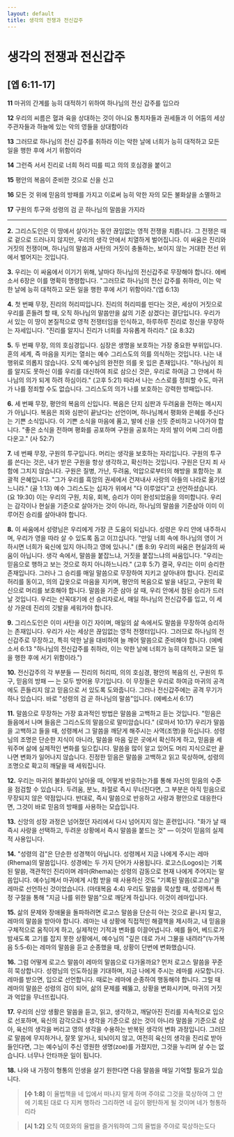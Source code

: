 ```yaml
---
layout: default
title: 생각의 전쟁과 전신갑주
---
```


<link rel="stylesheet" href="/assets/css/saltnlight.css">

# 생각의 전쟁과 전신갑주

## [엡 6:11-17]

**11** 마귀의 간계를 능히 대적하기 위하여 하나님의 전신 갑주를 입으라

**12** 우리의 씨름은 혈과 육을 상대하는 것이 아니요 통치자들과 권세들과 이 어둠의 세상 주관자들과 하늘에 있는 악의 영들을 상대함이라

**13** 그러므로 하나님의 전신 갑주를 취하라 이는 악한 날에 너희가 능히 대적하고 모든 일을 행한 후에 서기 위함이라

**14** 그런즉 서서 진리로 너희 허리 띠를 띠고 의의 호심경을 붙이고

**15** 평안의 복음이 준비한 것으로 신을 신고

**16** 모든 것 위에 믿음의 방패를 가지고 이로써 능히 악한 자의 모든 불화살을 소멸하고

**17** 구원의 투구와 성령의 검 곧 하나님의 말씀을 가지라

---

**2.** 그리스도인은 이 땅에서 살아가는 동안 끊임없는 영적 전쟁을 치릅니다. 그 전쟁은 때로 겉으로 드러나지 않지만, 우리의 생각 안에서 치열하게 벌어집니다. 이 싸움은 진리와 거짓의 전쟁이며, 하나님의 말씀과 사탄의 거짓이 충돌하는, 보이지 않는 거대한 전선 위에서 벌어지는 것입니다.

**3.** 우리는 이 싸움에서 이기기 위해, 날마다 하나님의 전신갑주로 무장해야 합니다. 에베소서 6장은 이를 명확히 명령합니다. "그러므로 하나님의 전신 갑주를 취하라, 이는 악한 날에 능히 대적하고 모든 일을 행한 후에 서기 위함이라."(엡 6:13)

**4.** 첫 번째 무장, 진리의 허리띠입니다. 진리의 허리띠를 띤다는 것은, 세상이 거짓으로 우리를 흔들려 할 때, 오직 하나님의 말씀만을 삶의 기준 삼겠다는 결단입니다. 우리가 서 있는 이 땅이 본질적으로 영적 전쟁터임을 인식하고, 하루하루 진리로 정신을 무장하는 자세입니다. "진리를 알지니 진리가 너희를 자유롭게 하리라." (요 8:32)

**5.** 두 번째 무장, 의의 호심경입니다. 심장은 생명을 보호하는 가장 중요한 부위입니다. 혼의 세계, 즉 마음을 지키는 열쇠는 예수 그리스도의 의를 의식하는 것입니다. 나는 내 행위로 의롭지 않습니다. 오직 예수님의 완전한 의를 옷 입은 존재입니다. "하나님이 죄를 알지도 못하신 이를 우리를 대신하여 죄로 삼으신 것은, 우리로 하여금 그 안에서 하나님의 의가 되게 하려 하심이라." (고후 5:21) 따라서 나는 스스로를 정죄할 수도, 마귀가 나를 정죄할 수도 없습니다. 그리스도의 의가 나를 보호하는 강력한 방패입니다.

**6.** 세 번째 무장, 평안의 복음의 신입니다. 복음은 단지 심판과 두려움을 전하는 메시지가 아닙니다. 복음은 죄와 심판이 끝났다는 선언이며, 하나님께서 평화와 은혜를 주신다는 기쁜 소식입니다. 이 기쁜 소식을 마음에 품고, 발에 신을 신듯 준비하고 나아가야 합니다. "좋은 소식을 전하며 평화를 공포하며 구원을 공포하는 자의 발이 어찌 그리 아름다운고." (사 52:7)

**7.** 네 번째 무장, 구원의 투구입니다. 머리는 생각을 보호하는 자리입니다. 구원의 투구를 쓴다는 것은, 내가 받은 구원을 항상 생각하고, 확신하는 것입니다. 구원은 단지 죄 사함에 그치지 않습니다. 구원은 질병, 가난, 두려움, 억압으로부터의 해방을 포함하는 포괄적 은혜입니다. "그가 우리를 흑암의 권세에서 건져내사 사랑의 아들의 나라로 옮기셨느니라." (골 1:13) 예수 그리스도는 십자가 위에서 "다 이루었다"고 선언하셨습니다. (요 19:30) 이는 우리의 구원, 치유, 회복, 승리가 이미 완성되었음을 의미합니다. 우리는 감각이나 현실을 기준으로 살아가는 것이 아니라, 하나님의 말씀을 기준삼아 이미 이루어진 승리를 살아내야 합니다.

**8.** 이 싸움에서 성령님은 우리에게 가장 큰 도움이 되십니다. 성령은 우리 안에 내주하시며, 우리가 영을 따라 살 수 있도록 돕고 이끄십니다. "만일 너희 속에 하나님의 영이 거하시면 너희가 육신에 있지 아니하고 영에 있나니." (롬 8:9) 우리의 싸움은 현실과의 싸움이 아닙니다. 생각 속에서, 말씀을 붙잡느냐, 거짓을 붙잡느냐의 싸움입니다. "우리는 믿음으로 행하고 보는 것으로 하지 아니하느니라." (고후 5:7) 결국, 우리는 이미 승리한 존재입니다. 그러나 그 승리를 매일 말씀으로 무장하여 지키고 살아내야 합니다. 진리로 허리를 동이고, 의의 갑옷으로 마음을 지키며, 평안의 복음으로 발을 내딛고, 구원의 확신으로 머리를 보호해야 합니다. 말씀을 기준 삼아 살 때, 우리 안에서 참된 승리가 드러날 것입니다. 우리는 산꼭대기에 선 승리자로서, 매일 하나님의 전신갑주를 입고, 이 세상 가운데 진리의 깃발을 세워가야 합니다.

**9.** 그리스도인은 이미 사탄을 이긴 자이며, 매일의 삶 속에서도 말씀을 무장하여 승리하는 존재입니다. 우리가 사는 세상은 끊임없는 영적 전쟁터입니다. 그러므로 하나님의 전신갑주로 무장하고, 특히 악한 날을 대비하여 늘 깨어 말씀으로 준비해야 합니다. (에베소서 6:13 "하나님의 전신갑주를 취하라, 이는 악한 날에 너희가 능히 대적하고 모든 일을 행한 후에 서기 위함이라.")

**10.** 전신갑주의 각 부분들 — 진리의 허리띠, 의의 호심경, 평안의 복음의 신, 구원의 투구, 믿음의 방패 — 는 모두 방어용 무기입니다. 이 무장들은 우리로 하여금 마귀의 공격에도 흔들리지 않고 믿음으로 서 있도록 도와줍니다. 그러나 전신갑주에는 공격 무기가 하나 있습니다. 바로 "성령의 검 곧 하나님의 말씀"입니다. (에베소서 6:17)

**11.** 말씀으로 무장하는 가장 효과적인 방법은 말씀을 고백하고 듣는 것입니다. "믿음은 들음에서 나며 들음은 그리스도의 말씀으로 말미암습니다." (로마서 10:17) 우리가 말씀을 고백하고 들을 때, 성령께서 그 말씀을 깨닫게 해주시는 사역(조명)을 하십니다. 성령님의 조명은 단순한 지식이 아니라, 말씀을 마음 깊은 곳에서 확신하게 하고, 믿음을 세워주며 삶에 실제적인 변화를 일으킵니다. 말씀을 많이 알고 있어도 머리 지식으로만 끝나면 변화가 일어나지 않습니다. 진정한 믿음은 말씀을 고백하고 읽고 묵상하며, 성령의 조명으로 확고히 깨달을 때 세워집니다.

**12.** 우리는 마귀의 불화살이 날아올 때, 어떻게 반응하는가를 통해 자신의 믿음의 수준을 점검할 수 있습니다. 두려움, 분노, 좌절로 즉시 무너진다면, 그 부분은 아직 믿음으로 무장되지 않은 약점입니다. 반대로, 즉시 말씀으로 반응하고 사랑과 평안으로 대응한다면, 그것이 바로 믿음의 방패를 사용하는 모습입니다.

**13.** 신앙의 성장 과정은 넘어졌던 자리에서 다시 넘어지지 않는 훈련입니다. "화가 날 때 즉시 사랑을 선택하고, 두려운 상황에서 즉시 말씀을 붙드는 것" — 이것이 믿음의 실제적 사용입니다.

**14.** "성령의 검"은 단순한 성경책이 아닙니다. 성령께서 지금 나에게 주시는 레마(Rhema)의 말씀입니다. 성경에는 두 가지 단어가 사용됩니다. 로고스(Logos)는 기록된 말씀, 객관적인 진리이며 레마(Rhema)는 성령의 감동으로 현재 나에게 주어지는 말씀입니다. 예수님께서 마귀에게 시험 받을 때 사용하신 것도 "기록된 말씀(로고스)"을 레마로 선언하신 것이었습니다. (마태복음 4:4) 우리도 말씀을 묵상할 때, 성령께서 특정 구절을 통해 "지금 나를 위한 말씀"으로 깨닫게 하십니다. 이것이 레마입니다.

**15.** 삶의 문제와 장애물을 돌파하려면 로고스 말씀을 단순히 아는 것으로 끝나지 말고, 레마의 말씀을 받아야 합니다. 레마는 내 상황에 직접적인 해결책을 제시하고, 내 믿음을 구체적으로 움직이게 하고, 실제적인 기적과 변화를 이끌어냅니다. 예를 들어, 베드로가 밤새도록 고기를 잡지 못한 상황에서, 예수님의 "깊은 데로 가서 그물을 내려라"(누가복음 5:5-6)는 레마의 말씀을 듣고 순종했을 때, 상황이 단번에 변화했습니다.

**16.** 그럼 어떻게 로고스 말씀이 레마의 말씀으로 다가올까요? 먼저 로고스 말씀을 꾸준히 묵상합니다. 성령님의 인도하심을 기대하며, 지금 나에게 주시는 레마를 사모합니다. 레마를 받으면, 입으로 선언합니다. 때로는 레마에 순종하여 행동해야 합니다. 그럴 때 레마의 말씀은 성령의 검이 되어, 삶의 문제를 꿰뚫고, 상황을 변화시키며, 마귀의 거짓과 억압을 무너뜨립니다.

**17.** 우리의 신앙 생활은 말씀을 듣고, 읽고, 생각하고, 깨달아진 진리를 지속적으로 입으로 선포하며, 육신의 감각으로나 생각을 기준으로 삼는 것이 아니라 말씀을 기준으로 삼아, 육신의 생각을 버리고 영의 생각을 수용하는 반복된 생각의 변화 과정입니다. 그러므로 말씀에 무지하거나, 잘못 알거나, 되뇌이지 않고, 여전히 육신의 생각을 진리로 받아들인다면, 그는 예수님이 주신 영원한 생명(zoe)를 가졌지만, 그것을 누리며 살 수는 없습니다. 너무나 안타까운 일이 됩니다.

**18.** 나와 내 가정이 형통의 인생을 살기 원한다면 다음 말씀을 매일 기억할 필요가 있습니다.

> **[수 1:8]** 이 율법책을 네 입에서 떠나지 말게 하며 주야로 그것을 묵상하여 그 안에 기록된 대로 다 지켜 행하라 그리하면 네 길이 평탄하게 될 것이며 네가 형통하리라

> **[시 1:2]** 오직 여호와의 율법을 즐거워하여 그의 율법을 주야로 묵상하는도다
